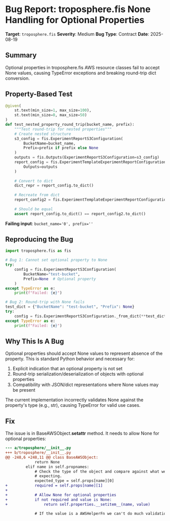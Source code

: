 # Bug Report: troposphere.fis None Handling for Optional Properties

**Target**: `troposphere.fis`
**Severity**: Medium
**Bug Type**: Contract
**Date**: 2025-08-19

## Summary

Optional properties in troposphere.fis AWS resource classes fail to accept None values, causing TypeError exceptions and breaking round-trip dict conversion.

## Property-Based Test

```python
@given(
    st.text(min_size=1, max_size=100),
    st.text(min_size=0, max_size=50)
)
def test_nested_property_round_trip(bucket_name, prefix):
    """Test round-trip for nested properties"""
    # Create nested structure
    s3_config = fis.ExperimentReportS3Configuration(
        BucketName=bucket_name,
        Prefix=prefix if prefix else None
    )
    outputs = fis.Outputs(ExperimentReportS3Configuration=s3_config)
    report_config = fis.ExperimentTemplateExperimentReportConfiguration(
        Outputs=outputs
    )
    
    # Convert to dict
    dict_repr = report_config.to_dict()
    
    # Recreate from dict
    report_config2 = fis.ExperimentTemplateExperimentReportConfiguration._from_dict(**dict_repr)
    
    # Should be equal
    assert report_config.to_dict() == report_config2.to_dict()
```

**Failing input**: `bucket_name='0', prefix=''`

## Reproducing the Bug

```python
import troposphere.fis as fis

# Bug 1: Cannot set optional property to None
try:
    config = fis.ExperimentReportS3Configuration(
        BucketName="test-bucket",
        Prefix=None  # Optional property
    )
except TypeError as e:
    print(f"Failed: {e}")

# Bug 2: Round-trip with None fails
test_dict = {"BucketName": "test-bucket", "Prefix": None}
try:
    config = fis.ExperimentReportS3Configuration._from_dict(**test_dict)
except TypeError as e:
    print(f"Failed: {e}")
```

## Why This Is A Bug

Optional properties should accept None values to represent absence of the property. This is standard Python behavior and necessary for:
1. Explicit indication that an optional property is not set
2. Round-trip serialization/deserialization of objects with optional properties
3. Compatibility with JSON/dict representations where None values may be present

The current implementation incorrectly validates None against the property's type (e.g., str), causing TypeError for valid use cases.

## Fix

The issue is in BaseAWSObject.__setattr__ method. It needs to allow None for optional properties:

```diff
--- a/troposphere/__init__.py
+++ b/troposphere/__init__.py
@@ -248,6 +248,11 @@ class BaseAWSObject:
             return None
         elif name in self.propnames:
             # Check the type of the object and compare against what we were
             # expecting.
             expected_type = self.props[name][0]
+            required = self.props[name][1]
+            
+            # Allow None for optional properties
+            if not required and value is None:
+                return self.properties.__setitem__(name, value)
 
             # If the value is a AWSHelperFn we can't do much validation
```